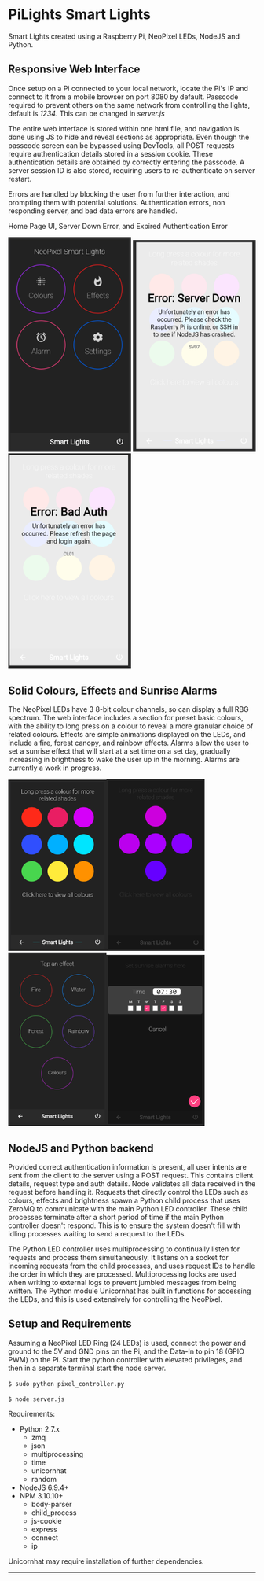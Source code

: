 PiLights Smart Lights
===================


Smart Lights created using a Raspberry Pi, NeoPixel LEDs, NodeJS and Python.



Responsive Web Interface
------

Once setup on a Pi connected to your local network, locate the Pi's IP and connect to it from a mobile browser on port 8080 by default. Passcode required to prevent others on the same network from controlling the lights, default is *1234*. This can be changed in *server.js*

The entire web interface is stored within one html file, and navigation is done using JS to hide and reveal sections as appropriate. Even though the passcode screen can be bypassed using DevTools, all POST requests require authentication details stored in a session cookie. These authentication details are obtained by correctly entering the passcode. A server session ID is also stored, requiring users to re-authenticate on server restart. 

Errors are handled by blocking the user from further interaction, and prompting them with potential solutions. Authentication errors, non responding server, and bad data errors are handled.

Home Page UI, Server Down Error, and Expired Authentication Error

<img src="https://github.com/IwanCole/PiLights/blob/master/readme_images/home.png" width="250"> <img src="https://github.com/IwanCole/PiLights/blob/master/readme_images/error1.png" width="250"><img src="https://github.com/IwanCole/PiLights/blob/master/readme_images/error2.png" width="250">



Solid Colours, Effects and Sunrise Alarms
------

The NeoPixel LEDs have 3 8-bit colour channels, so can display a full RBG spectrum. The web interface includes a section for preset basic colours, with the ability to long press on a colour to reveal a more granular choice of related colours. Effects are simple animations displayed on the LEDs, and include a fire, forest canopy, and rainbow effects. Alarms allow the user to set a sunrise effect that will start at a set time on a set day, gradually increasing in brightness to wake the user up in the morning. Alarms are currently a work in progress.

<img src="https://github.com/IwanCole/PiLights/blob/master/readme_images/colours.png" width="200"><img src="https://github.com/IwanCole/PiLights/blob/master/readme_images/detailed.png" width="200"><img src="https://github.com/IwanCole/PiLights/blob/master/readme_images/effects.png" width="200"><img src="https://github.com/IwanCole/PiLights/blob/master/readme_images/alarm.png" width="200">

NodeJS and Python backend
------
Provided correct authentication information is present, all user intents are sent from the client to the server using a POST request. This contains client details, request type and auth details. Node validates all data received in the request before handling it. Requests that directly control the LEDs such as colours, effects and brightness spawn a Python child process that uses ZeroMQ to communicate with the main Python LED controller. These child processes terminate after a short period of time if the main Python controller doesn't respond. This is to ensure the system doesn't fill with idling processes waiting to send a request to the LEDs.

The Python LED controller uses multiprocessing to continually listen for requests and process them simultaneously. It listens on a socket for incoming requests from the child processes, and uses request IDs to handle the order in which they are processed. Multiprocessing locks are used when writing to external logs to prevent jumbled messages from being written. The Python module Unicornhat has built in functions for accessing the LEDs, and this is used extensively for controlling the NeoPixel.


Setup and Requirements
------
Assuming a NeoPixel LED Ring (24 LEDs) is used, connect the power and ground to the 5V and GND pins on the Pi, and the Data-In to pin 18 (GPIO PWM) on the Pi. 
Start the python controller with elevated privileges, and then in a separate terminal start the node server.

 ``` $ sudo python pixel_controller.py ```
 
 ``` $ node server.js ```


Requirements:

 - Python 2.7.x
	 - zmq
	 - json
	 - multiprocessing
	 - time
	 - unicornhat
	 - random
 - NodeJS 6.9.4+
 - NPM 3.10.10+
	- body-parser
	- child_process
	- js-cookie
	- express
	- connect
	- ip

Unicornhat may require installation of further dependencies. 

------
